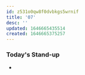 ```yaml
---
id: z531o0qw8f0dvbkgs5wrnif
title: '07'
desc: ''
updated: 1646665435514
created: 1646665375257
---
```


### Today's Stand-up
- 
